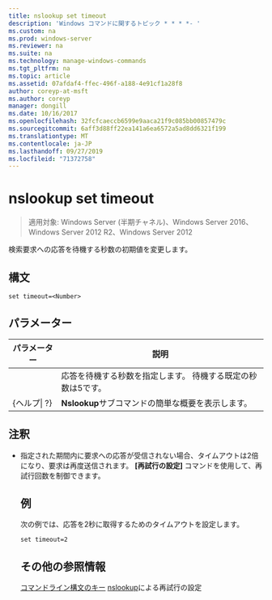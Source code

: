 ```yaml
---
title: nslookup set timeout
description: 'Windows コマンドに関するトピック * * * *- '
ms.custom: na
ms.prod: windows-server
ms.reviewer: na
ms.suite: na
ms.technology: manage-windows-commands
ms.tgt_pltfrm: na
ms.topic: article
ms.assetid: 07afdaf4-ffec-496f-a188-4e91cf1a28f8
author: coreyp-at-msft
ms.author: coreyp
manager: dongill
ms.date: 10/16/2017
ms.openlocfilehash: 32fcfcaeccb6599e9aaca21f9c085bb00857479c
ms.sourcegitcommit: 6aff3d88ff22ea141a6ea6572a5ad8dd6321f199
ms.translationtype: MT
ms.contentlocale: ja-JP
ms.lasthandoff: 09/27/2019
ms.locfileid: "71372758"
---
```

# <a name="nslookup-set-timeout"></a>nslookup set timeout

>適用対象: Windows Server (半期チャネル)、Windows Server 2016、Windows Server 2012 R2、Windows Server 2012

検索要求への応答を待機する秒数の初期値を変更します。
## <a name="syntax"></a>構文
```
set timeout=<Number>
```
## <a name="parameters"></a>パラメーター

|    パラメーター    |                                           説明                                            |
|-----------------|--------------------------------------------------------------------------------------------------|
|    <Number>     | 応答を待機する秒数を指定します。 待機する既定の秒数は5です。 |
| {ヘルプ&#124; ?} |                      **Nslookup**サブコマンドの簡単な概要を表示します。                       |

## <a name="remarks"></a>注釈
- 指定された期間内に要求への応答が受信されない場合、タイムアウトは2倍になり、要求は再度送信されます。 **[再試行の設定]** コマンドを使用して、再試行回数を制御できます。
  ## <a name="BKMK_examples"></a>例
  次の例では、応答を2秒に取得するためのタイムアウトを設定します。
  ```
  set timeout=2
  ```
  ## <a name="additional-references"></a>その他の参照情報
  [コマンドライン構文のキー](command-line-syntax-key.md)
  [nslookup](nslookup-set-retry.md)による再試行の設定
